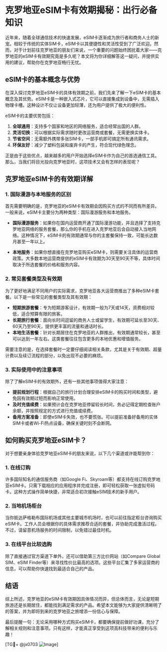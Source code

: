 # 克罗地亚eSIM卡有效期揭秘：出行必备知识

近年来，随着全球通信技术的快速发展，eSIM卡逐渐成为旅行者和商务人士的新宠。相较于传统的实体SIM卡，eSIM卡以其便捷性和灵活性受到了广泛欢迎。然而，对于计划前往克罗地亚的朋友们来说，一个重要的问题始终困扰着大家——克罗地亚的eSIM卡有效期究竟是多久呢？本文将为你详细解答这一疑问，并提供实用的建议，帮助你在克罗地亚畅行无忧。

## eSIM卡的基本概念与优势

在深入探讨克罗地亚eSIM卡的具体有效期之前，我们先来了解一下eSIM卡的基本概念及其优势。eSIM卡是一种嵌入式芯片，它可以直接集成到设备中，无需插入物理卡槽。这种设计不仅让设备更加轻薄，还为用户提供了极大的便利性。

eSIM卡的主要优势包括：
1. **全球通用**：支持多个国家和地区的网络服务，适合经常出国的人群。
2. **灵活切换**：可以根据实际需求随时更改运营商或套餐，无需更换实体卡。
3. **节省空间**：无需额外携带多张SIM卡，一部手机即可搞定所有通讯需求。
4. **环保友好**：减少了塑料包装和废弃卡的产生，符合现代绿色理念。

正是由于这些优点，越来越多的用户开始选择eSIM卡作为自己的首选通信工具。那么，当我们将目光投向克罗地亚时，这项技术又会有怎样的表现呢？

## 克罗地亚eSIM卡的有效期详解

### 1. 国际漫游与本地服务的区别

首先需要明确的是，克罗地亚的eSIM卡有效期会因购买方式的不同而有所差异。一般来说，eSIM卡主要分为两种类型：国际漫游服务和本地服务。

- **国际漫游服务**：如果你在国内运营商开通了国际漫游功能，并且选择了支持克罗地亚网络的服务套餐，那么你的手机在进入克罗地亚后会自动接入当地网络。这种情况下，eSIM卡的有效期通常与你的主套餐保持一致，可能长达数月甚至一年以上。
  
- **本地服务**：如果你想直接在克罗地亚购买eSIM卡，则需要关注具体的运营商政策。大多数本地运营商提供的eSIM卡有效期为30天至90天不等，具体时间取决于所选套餐的价格和服务内容。

### 2. 常见套餐类型及有效期

为了更好地满足不同用户的实际需求，克罗地亚各大运营商推出了多种eSIM卡套餐。以下是一些常见的套餐类型及其有效期：

- **短期旅游套餐**：专为短期游客设计，有效期一般为7天或14天，资费相对较低，适合预算有限的旅客。
- **长期旅行套餐**：面向长时间逗留的商务人士或留学生，有效期可延长至30天、60天乃至90天，提供更丰富的流量和通话时长。
- **本地生活套餐**：针对长期居住在克罗地亚的人群推出，有效期通常较长，甚至可以达到一年左右。这类套餐往往包含更多的本地优惠和增值服务。

需要注意的是，在选择套餐时一定要仔细阅读相关条款，尤其是关于有效期、超量计费以及续订流程的部分，以免出现不必要的麻烦。

### 3. 实际使用中的注意事项

除了了解eSIM卡的有效期外，还有一些其他事项值得大家注意：

- **提前规划行程**：根据自己的旅行计划合理安排eSIM卡的购买时间和类型，避免因有效期过短而影响正常使用。
- **及时充值续费**：如果预计会在克罗地亚停留较长时间，务必记得定期检查账户余额，并按照规定的方式进行充值或续费。
- **备用方案准备**：即使eSIM卡失效，也不要慌张。可以提前准备好备用的实体SIM卡或者Wi-Fi热点设备，确保关键时刻不会断网。

## 如何购买克罗地亚eSIM卡？

对于想要亲身体验克罗地亚eSIM卡的朋友来说，以下几个渠道或许能帮到你：

### 1. 在线订购

许多国际知名的通信服务商（如Google Fi、Skyroam等）都支持在线订购克罗地亚eSIM卡。只需下载相应的应用程序并完成注册，即可轻松获取一张虚拟号码卡。这种方式操作简单快捷，非常适合初次接触eSIM技术的新手用户。

### 2. 当地机场柜台

当你抵达萨格勒布国际机场或其他主要城市机场时，也可以前往指定柜台咨询购买eSIM卡。工作人员会根据你的具体需求推荐合适的套餐，并协助完成激活过程。不过，请留意机场服务的时间限制，以免错过最佳时机。

### 3. 在线平台比较选购

除了直接通过官方渠道下单外，还可以借助第三方比价网站（如Compare Global SIM、eSIM Finder等）来寻找性价比最高的选项。这些平台汇集了多家运营商的信息，可以帮助你快速找到最适合自己的产品。

## 结语

综上所述，克罗地亚的eSIM卡有效期因具体情况而异，但总体而言，无论是短期旅游还是长期居住，都能找到满足需求的产品。希望本文能够为大家提供清晰明了的答案，并为即将到来的克罗地亚之旅增添一份信心与保障。

最后提醒一句：无论采用哪种方式购买eSIM卡，都要确保提前做好功课，充分了解相关规则和注意事项。只有这样，才能真正享受到这项高科技带来的便利与乐趣！

[TG💪+ @jx0703 ![Image](https://github.com/user-attachments/assets/dbca1d08-cadb-493c-b0ec-ad6f7a83f270)]